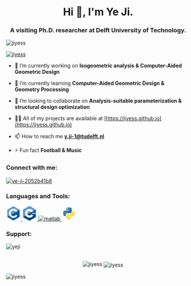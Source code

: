 <h1 align="center">Hi 👋, I'm Ye Ji.</h1>
<h3 align="center">A visiting Ph.D. researcher at Delft University of Technology.</h3>

<p align="left"> <img src="https://komarev.com/ghpvc/?username=jiyess&label=Profile%20views&color=0e75b6&style=flat" alt="jiyess" /> </p>

<p align="left"> <a href="https://github.com/ryo-ma/github-profile-trophy"><img src="https://github-profile-trophy.vercel.app/?username=jiyess" alt="jiyess" /></a> </p>

- 🔭 I’m currently working on **Isogeometric analysis & Computer-Aided Geometric Design**

- 🌱 I’m currently learning **Computer-Aided Geometric Design & Geometry Processing**

- 👯 I’m looking to collaborate on **Analysis-suitable parameterization & structural design optimization**

- 👨‍💻 All of my projects are available at [https://jiyess.github.io](https://jiyess.github.io)

- 📫 How to reach me **y.ji-1@tudelft.nl**

- ⚡ Fun fact **Football & Music**

<h3 align="left">Connect with me:</h3>
<p align="left">
<a href="https://linkedin.com/in/ye-ji-2052b41b8" target="blank"><img align="center" src="https://raw.githubusercontent.com/rahuldkjain/github-profile-readme-generator/master/src/images/icons/Social/linked-in-alt.svg" alt="ye-ji-2052b41b8" height="30" width="40" /></a>
</p>

<h3 align="left">Languages and Tools:</h3>
<p align="left"> <a href="https://www.cprogramming.com/" target="_blank" rel="noreferrer"> <img src="https://raw.githubusercontent.com/devicons/devicon/master/icons/c/c-original.svg" alt="c" width="40" height="40"/> </a> <a href="https://www.w3schools.com/cpp/" target="_blank" rel="noreferrer"> <img src="https://raw.githubusercontent.com/devicons/devicon/master/icons/cplusplus/cplusplus-original.svg" alt="cplusplus" width="40" height="40"/> </a> <a href="https://www.mathworks.com/" target="_blank" rel="noreferrer"> <img src="https://upload.wikimedia.org/wikipedia/commons/2/21/Matlab_Logo.png" alt="matlab" width="40" height="40"/> </a> <a href="https://www.python.org" target="_blank" rel="noreferrer"> <img src="https://raw.githubusercontent.com/devicons/devicon/master/icons/python/python-original.svg" alt="python" width="40" height="40"/> </a> </p>

<h3 align="left">Support:</h3>
<p><a href="https://www.buymeacoffee.com/yeji"> <img align="left" src="https://cdn.buymeacoffee.com/buttons/v2/default-yellow.png" height="50" width="210" alt="yeji" /></a></p><br><br>

<p><img align="left" src="https://github-readme-stats.vercel.app/api/top-langs?username=jiyess&show_icons=true&locale=en&layout=compact" alt="jiyess" /></p>

<p>&nbsp;<img align="center" src="https://github-readme-stats.vercel.app/api?username=jiyess&show_icons=true&locale=en" alt="jiyess" /></p>

<p><img align="center" src="https://github-readme-streak-stats.herokuapp.com/?user=jiyess&" alt="jiyess" /></p>

<!--
**jiyess/jiyess** is a ✨ _special_ ✨ repository because its `README.md` (this file) appears on your GitHub profile.

Here are some ideas to get you started:

- 🔭 I’m currently working on ...
- 🌱 I’m currently learning ...
- 👯 I’m looking to collaborate on ...
- 🤔 I’m looking for help with ...
- 💬 Ask me about ...
- 📫 How to reach me: ...
- 😄 Pronouns: ...
- ⚡ Fun fact: ...
-->
